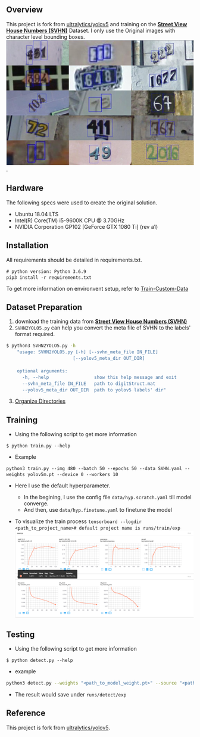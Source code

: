 ## Overview
This project is fork from [ultralytics/yolov5](https://github.com/ultralytics/yolov5) and training on the [**Street View House Numbers (SVHN)**](http://ufldl.stanford.edu/housenumbers/) Dataset. I only use the Original images with character level bounding boxes.
![](https://raw.githubusercontent.com/ljs7619480/yolov5/SVHN/banner/SVHN.jpg).

## Hardware
The following specs were used to create the original solution.
- Ubuntu 18.04 LTS
- Intel(R) Core(TM) i5-9600K CPU @ 3.70GHz
- NVIDIA Corporation GP102 [GeForce GTX 1080 Ti] (rev a1) 

## Installation
All requirements should be detailed in requirements.txt.
```
# python version: Python 3.6.9
pip3 install -r requirements.txt
```
To get more information on environvent setup, refer to [Train-Custom-Data](https://github.com/ultralytics/yolov5/wiki/Train-Custom-Data)

## Dataset Preparation
1. download the training data from [**Street View House Numbers (SVHN)**](http://ufldl.stanford.edu/housenumbers/) 
2. `SVHN2YOLO5.py` can help you convert the meta file of SVHN to the labels' format required.
```bash
$ python3 SVHN2YOLO5.py -h
    "usage: SVHN2YOLO5.py [-h] [--svhn_meta_file IN_FILE]
                         [--yolov5_meta_dir OUT_DIR]

    optional arguments:
      -h, --help                 show this help message and exit
      --svhn_meta_file IN_FILE   path to digitStruct.mat
      --yolov5_meta_dir OUT_DIR  path to yolov5 labels' dir"
```
3. [Organize Directories](https://github.com/ultralytics/yolov5/wiki/Train-Custom-Data#3-organize-directories)

## Training
- Using the following script to get more information
```
$ python train.py --help
```
- Example
```
python3 train.py --img 480 --batch 50 --epochs 50 --data SVHN.yaml --weights yolov5m.pt --device 0 --workers 10
```
- Here I use the default hyperparameter.
    - In the begining, I use the config file `data/hyp.scratch.yaml` till model converge.
    - And then, use `data/hyp.finetune.yaml` to finetune the model

- To visualize the train process
    `tensorboard --logdir <path_to_project_name># default project name is runs/train/exp`
    ![](https://raw.githubusercontent.com/ljs7619480/yolov5/SVHN/banner/tensorboard.png)
    
## Testing
- Using the following script to get more information
```
$ python detect.py --help
```
- example
```bash
python3 detect.py --weights "<path_to_model_weight.pt>" --source "<path_to_img or path_to_img_dir>" --device 0 --save-txt --save-conf
```
- The result would save under `runs/detect/exp`

## Reference
This project is fork from [ultralytics/yolov5](https://github.com/ultralytics/yolov5).
